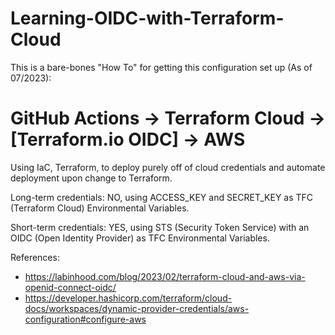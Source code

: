 # Learning-OIDC-with-Terraform-Cloud

This is a bare-bones "How To" for getting this configuration set up (As of 07/2023):

# GitHub Actions -> Terraform Cloud -> [Terraform.io OIDC] -> AWS
Using IaC, Terraform, to deploy purely off of cloud credentials and automate deployment upon change to Terraform.

Long-term credentials:
NO, using ACCESS_KEY and SECRET_KEY as TFC (Terraform Cloud) Environmental Variables.

Short-term credentials:
YES, using STS (Security Token Service) with an OIDC (Open Identity Provider) as TFC Environmental Variables.

References:
- https://labinhood.com/blog/2023/02/terraform-cloud-and-aws-via-openid-connect-oidc/
- https://developer.hashicorp.com/terraform/cloud-docs/workspaces/dynamic-provider-credentials/aws-configuration#configure-aws
